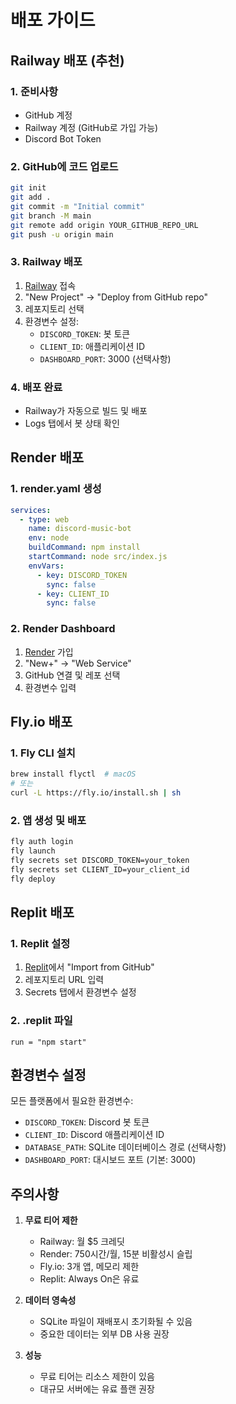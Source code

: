 # 배포 가이드

## Railway 배포 (추천)

### 1. 준비사항
- GitHub 계정
- Railway 계정 (GitHub로 가입 가능)
- Discord Bot Token

### 2. GitHub에 코드 업로드
```bash
git init
git add .
git commit -m "Initial commit"
git branch -M main
git remote add origin YOUR_GITHUB_REPO_URL
git push -u origin main
```

### 3. Railway 배포
1. [Railway](https://railway.app) 접속
2. "New Project" → "Deploy from GitHub repo"
3. 레포지토리 선택
4. 환경변수 설정:
   - `DISCORD_TOKEN`: 봇 토큰
   - `CLIENT_ID`: 애플리케이션 ID
   - `DASHBOARD_PORT`: 3000 (선택사항)

### 4. 배포 완료
- Railway가 자동으로 빌드 및 배포
- Logs 탭에서 봇 상태 확인

## Render 배포

### 1. render.yaml 생성
```yaml
services:
  - type: web
    name: discord-music-bot
    env: node
    buildCommand: npm install
    startCommand: node src/index.js
    envVars:
      - key: DISCORD_TOKEN
        sync: false
      - key: CLIENT_ID
        sync: false
```

### 2. Render Dashboard
1. [Render](https://render.com) 가입
2. "New+" → "Web Service"
3. GitHub 연결 및 레포 선택
4. 환경변수 입력

## Fly.io 배포

### 1. Fly CLI 설치
```bash
brew install flyctl  # macOS
# 또는
curl -L https://fly.io/install.sh | sh
```

### 2. 앱 생성 및 배포
```bash
fly auth login
fly launch
fly secrets set DISCORD_TOKEN=your_token
fly secrets set CLIENT_ID=your_client_id
fly deploy
```

## Replit 배포

### 1. Replit 설정
1. [Replit](https://replit.com)에서 "Import from GitHub"
2. 레포지토리 URL 입력
3. Secrets 탭에서 환경변수 설정

### 2. .replit 파일
```
run = "npm start"
```

## 환경변수 설정

모든 플랫폼에서 필요한 환경변수:
- `DISCORD_TOKEN`: Discord 봇 토큰
- `CLIENT_ID`: Discord 애플리케이션 ID
- `DATABASE_PATH`: SQLite 데이터베이스 경로 (선택사항)
- `DASHBOARD_PORT`: 대시보드 포트 (기본: 3000)

## 주의사항

1. **무료 티어 제한**
   - Railway: 월 $5 크레딧
   - Render: 750시간/월, 15분 비활성시 슬립
   - Fly.io: 3개 앱, 메모리 제한
   - Replit: Always On은 유료

2. **데이터 영속성**
   - SQLite 파일이 재배포시 초기화될 수 있음
   - 중요한 데이터는 외부 DB 사용 권장

3. **성능**
   - 무료 티어는 리소스 제한이 있음
   - 대규모 서버에는 유료 플랜 권장